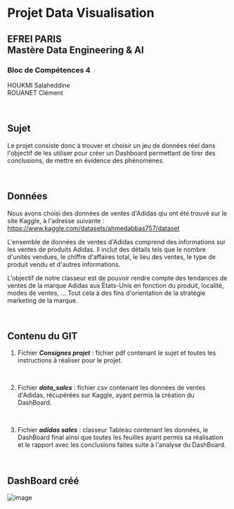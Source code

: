 # Projet Data Visualisation

## EFREI PARIS <br> Mastère Data Engineering & AI 

### Bloc de Compétences 4

HOUKMI Salaheddine  
ROUANET Clément  

<br>

## Sujet
Le projet consiste donc à trouver et choisir un jeu de données réel dans l'objectif de les utiliser pour créer un Dashboard permettant de tirer des conclusions, de mettre en évidence des phénomènes.

<br>

## Données
Nous avons choisi des données de ventes d'Adidas qiu ont été trouvé sur le site Kaggle, à l'adresse suivante :
       https://www.kaggle.com/datasets/ahmedabbas757/dataset

L'ensemble de données de ventes d'Adidas comprend des informations sur les ventes de produits Adidas. Il inclut des détails tels que le nombre d'unités vendues, le chiffre d'affaires total, le lieu des ventes, le type de produit vendu et d'autres informations.

L'objectif de notre classeur est de pouvoir rendre compte des tendances de ventes de la marque Adidas aux États-Unis en fonction du produit, localité, modes de ventes, ... Tout cela à des fins d'orientation de la stratégie marketing de la marque.

<br>

## Contenu du GIT

1. Fichier ***Consignes projet*** : fichier pdf contenant le sujet et toutes les instructions à réaliser pour le projet.

<br>

2. Fichier ***data_sales*** : fichier csv contenant les données de ventes d'Adidas, récupérées sur Kaggle, ayant permis la création du DashBoard.
  
<br>

3. Fichier ***adidas sales*** : classeur Tableau contenant les données, le DashBoard final ainsi que toutes les feuilles ayant permis sa réalisation et le rapport avec les conclusions faites suite à l'analyse du DashBoard.

<br>

## DashBoard créé
![image](https://github.com/user-attachments/assets/083004fb-053c-4987-a937-cc89596e41cc)
